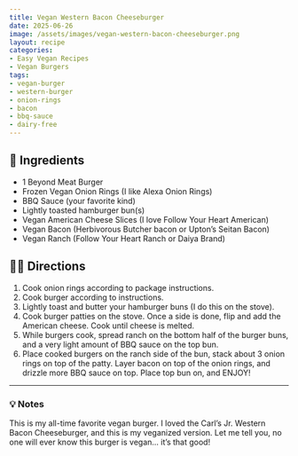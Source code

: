 ```yaml
---
title: Vegan Western Bacon Cheeseburger
date: 2025-06-26
image: /assets/images/vegan-western-bacon-cheeseburger.png
layout: recipe
categories:
- Easy Vegan Recipes
- Vegan Burgers
tags:
- vegan-burger
- western-burger
- onion-rings
- bacon
- bbq-sauce
- dairy-free
---
```


## 🧾 Ingredients

- 1 Beyond Meat Burger
- Frozen Vegan Onion Rings (I like Alexa Onion Rings)
- BBQ Sauce (your favorite kind)
- Lightly toasted hamburger bun(s)
- Vegan American Cheese Slices (I love Follow Your Heart American)
- Vegan Bacon (Herbivorous Butcher bacon or Upton’s Seitan Bacon)
- Vegan Ranch (Follow Your Heart Ranch or Daiya Brand)

## 👩‍🍳 Directions

1. Cook onion rings according to package instructions.
2. Cook burger according to instructions.
3. Lightly toast and butter your hamburger buns (I do this on the stove).
4. Cook burger patties on the stove. Once a side is done, flip and add the American cheese. Cook until cheese is melted.
5. While burgers cook, spread ranch on the bottom half of the burger buns, and a very light amount of BBQ sauce on the top bun.
6. Place cooked burgers on the ranch side of the bun, stack about 3 onion rings on top of the patty. Layer bacon on top of the onion rings, and drizzle more BBQ sauce on top. Place top bun on, and ENJOY!


---

### 💡 Notes

This is my all-time favorite vegan burger. I loved the Carl’s Jr. Western Bacon Cheeseburger, and this is my veganized version. Let me tell you, no one will ever know this burger is vegan... it’s that good!
